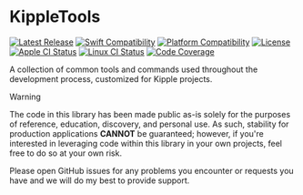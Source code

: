 # KippleTools

[![Latest Release](https://img.shields.io/github/v/tag/bdrelling/KippleTools?color=blue&label=)](https://github.com/bdrelling/KippleTools/tags)
[![Swift Compatibility](https://img.shields.io/endpoint?url=https%3A%2F%2Fswiftpackageindex.com%2Fapi%2Fpackages%2Fbdrelling%2FKippleTools%2Fbadge%3Ftype%3Dswift-versions&label=)](https://swiftpackageindex.com/bdrelling/KippleTools)
[![Platform Compatibility](https://img.shields.io/endpoint?url=https%3A%2F%2Fswiftpackageindex.com%2Fapi%2Fpackages%2Fbdrelling%2FKippleTools%2Fbadge%3Ftype%3Dplatforms&label=)](https://swiftpackageindex.com/bdrelling/KippleTools)
[![License](https://img.shields.io/github/license/bdrelling/KippleTools?label=)](https://github.com/bdrelling/KippleTools/blob/main/LICENSE)  
[![Apple CI Status](https://github.com/bdrelling/KippleTools/actions/workflows/apple_tests.yml/badge.svg)](https://github.com/bdrelling/KippleTools/actions/workflows/apple_tests.yml)
[![Linux CI Status](https://github.com/bdrelling/KippleTools/actions/workflows/linux_tests.yml/badge.svg)](https://github.com/bdrelling/KippleTools/actions/workflows/linux_tests.yml)
[![Code Coverage](https://img.shields.io/codecov/c/github/bdrelling/KippleTools)](https://codecov.io/gh/bdrelling/KippleTools)

A collection of common tools and commands used throughout the development process, customized for Kipple projects.

> [!WARNING]
> The code in this library has been made public as-is solely for the purposes of reference, education, discovery, and personal use. As such, stability for production applications **CANNOT** be guaranteed; however, if you're interested in leveraging code within this library in your own projects, feel free to do so at your own risk.
>
> Please open GitHub issues for any problems you encounter or requests you have and we will do my best to provide support.
